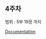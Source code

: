 ## 4주차

범위 : 5부 19장 까지

[Documentation](https://parallel-cornucopia-5d2.notion.site/4-Documentation-7bcdeee99688488aa894456294a0183d)
